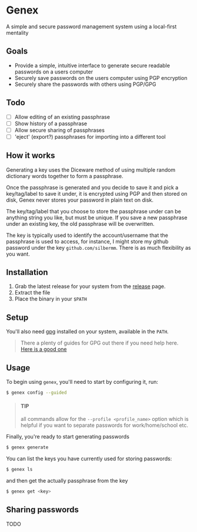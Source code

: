 # Genex

A simple and secure password management system using a local-first mentality

## Goals
* Provide a simple, intuitive interface to generate secure readable passwords on a users computer
* Securely save passwords on the users computer using PGP encryption
* Securely share the passwords with others using PGP/GPG

## Todo
* [ ] Allow editing of an existing passphrase
* [ ] Show history of a passphrase
* [ ] Allow secure sharing of passphrases
* [ ] 'eject' (export?) passphrases for importing into a different tool

## How it works
Generating a key uses the Diceware method of using multiple random dictionary words together to form a passphrase.

Once the passphrase is generated and you decide to save it and pick a key/tag/label to save it under, it is encrypted using PGP and then stored on disk, Genex never stores your password in plain text on disk.

The key/tag/label that you choose to store the passphrase under can be anything string you like, but must be unique. If you save a new passphrase under an existing key, the old passphrase will be overwritten. 

The key is typically used to identify the account/username that the passphrase is used to access, for instance, I might store my github password under the key `github.com/silbermm`. There is as much flexibility as you want.

## Installation

1. Grab the latest release for your system from the [release](https://github.com/silbermm/genex/releases) page. 
2. Extract the file
3. Place the binary in your `$PATH`

## Setup

You'll also need [gpg]() installed on your system, available in the `PATH`.
> There a plenty of guides for GPG out there if you need help here.
> [Here is a good one](https://gock.net/blog/2020/gpg-cheat-sheet/) 

## Usage
To begin using `genex`, you'll need to start by configuring it, run:
```bash
$ genex config --guided
```

> #### TIP
> all commands allow for the `--profile <profile_name>` option which is helpful if you want to separate passwords for work/home/school etc.

Finally, you're ready to start generating passwords
```bash
$ genex generate
```

You can list the keys you have currently used for storing passwords:
```bash
$ genex ls
```

and then get the actually passphrase from the key
```bash
$ genex get <key>
```

## Sharing passwords
TODO
